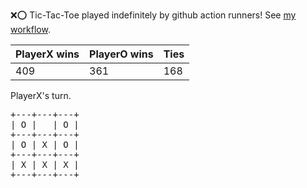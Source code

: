 :x::o: Tic-Tac-Toe played indefinitely by github action runners! See [my workflow](.github/workflows/play.yaml).

|PlayerX wins|PlayerO wins|Ties|
|-|-|-|
|409|361|168|

PlayerX's turn.

<pre>
+---+---+---+
| O |   | O |
+---+---+---+
| O | X | O |
+---+---+---+
| X | X | X |
+---+---+---+
</pre>